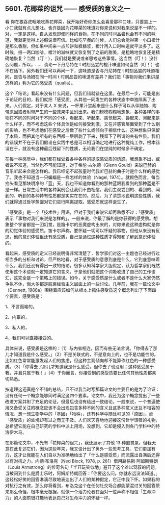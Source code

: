 ## 5601. 花椰菜的诅咒 —— 感受质的意义之一

看 你在狼吞虎咽地吃蒸花椰菜，我开始好奇你怎么会喜爱那种口味，只要尝上一小口我就有点儿想吐。也许是因为花椰菜的味道对你来说和对我来说是不一样的。对，一定是这样。自从发现即使同样的食物，在不同的时间品尝也会有不同的味道，我就更觉得上述假说很可信。比如吃早餐的时候，人们总会觉得第一小口橙汁是那么香甜，但如果中间来一点煎饼和枫糖浆，橙汁再入口时味道就平淡多了。这时候，抿一两口咖啡，橙汁的滋味就又恢复到了之前的甜美，是粗略地恢复还是精确地恢复？当然（叮！），我们就是要说或者思考这些事情，这当然（叮！）没什么问题，所以，…… 谈论一下丹尼特在 t 时刻品尝的橙汁味道如何当然（叮！）也不在话下。另外我们还可以再问一下，这味道是否与丹尼特在 t 时刻品尝的味道相同，是否与汤姆在同一时间 t 时刻品尝的味道有差异？我们把「事物对我们来讲是怎样的」称为它的感受质（qualia）。

这个「结论」看起来没有什么问题，但我们错就错在这里。在最后一步，可能是出于论证的目的，我们就把「感受质」从其他一同发生的各种状态中单独隔离了出来。人们假定，对于某人 X 来说，一杯果汁尝起来是什么样子可以从伴随物、附带原因或者附带产生的一些效果中区别出来。我们模模糊糊地想象，各种各样的事物在不同的时间对于不同的个体，看起来、听起来、感觉起来、尝起来、闻起来是什么样子，而不考虑这些个体具体是如何接受刺激，又在非感官层面受到了什么别的影响，也不考虑他们在感受之后做了些什么或倾向于相信什么。这种想象只保留了本质，而把其他所有的东西都一层层剥了下来，残留下了所谓的共有性质。我们的错误并不在于我们假设在实践中总是可以相当确定地进行这种提纯工作，根本错误在于，就没有这种最后残留下的性质，无论我们在提纯的时候多不确定。

在每一种感觉中，我们都在经受着各种各样的提取感受质的诱惑。我想象不出，或者说不知道，当然也不可能知道，对于格伦·古尔德（Glenn Gould）来说巴赫的音乐听起来会是怎样的。我已经记不起孩童时代我听巴赫的曲子时是什么样的感觉了。我也不知道当一只蝙蝠是一样怎样的体验（Nagel, 1974）。就颜色而言，每当抬头看见那块明净的「蓝」天，我也不知道你看到的那种蓝跟我看到的那种蓝是不是一样。日常生活中的各种案例会让我们不由相信，我们主观尝到的、看到的、闻到的、听到的各种特有性质都是实实在在的。然后，为了清楚地说明这些性质，我们就得通过哲学蒸馏对它们进行隔离提取。感受质就这样诞生了。

「感受质」是一个「技术性」用语，但对于我们来说它却再熟悉不过：「感受质」表示「事物对我们来说是怎样的」。一般来说，你最了解的是你获得的感受质。想象整个宇宙都是一团幻觉，是笛卡尔的恶魔虚构出来的，对你来说这种虚构就是你的幻觉体验的感受质。笛卡尔声称，要怀疑一切可以怀疑的事物，但他从来没有反思，他的意识体验里还有感受质，自己是通过这种性质才得知和了解到意识体验的。

看起来，感受质的定义已经说明得非常清楚了，哲学家们对这一主题也已经进行过相当多的分析和讨论，但严格地看，对于感受质的意思到底是什么，它到底意味着什么，我们还没有得出一致的结论。很多认知科学家大胆假定，认为哲学家们既然使用这个术语就一定知道它的含义，于是他们就把这个词吸收进了自己的工作语汇，这完全是一个策略上的错误。如今，关于感受质是什么或者不是什么大家仍然争执不休，但大多都是脱离经验主义层面上的一些讨论。几年前，我在一篇论文中（Dennett, 1988a）围绕着应该如何从根本上抓住感受质这个概念列出了下面四个要素，感受质是：

1、不言而喻的，

2、内禀的，

3、私人的，

4、我们可以直接接受的。

具体来说，感受质是这样的：（1）与内省相连，因而有些无法言说。「你得去了那儿才知道我是什么感受。」（2）不是关联式的，不是意向上的，也不是功能性的。比如红色常常能激发起人们的焦虑，但这种主观倾向却不能算作红色的一种感受质。（3）「你得去了那儿才知道我是什么感受，但你去了也没用；这种感受属于我，并且只属于我！」（4）于你而言，你接受到的感受质要比任何其他性质都亲切熟悉。

按道理这还真是个不错的总结，只不过我当时写那篇论文的主要目的是为了论证：没有任何一个概念能够同时满足这四个要素。论文中，我还为这个概念提出了一些改进方案并附了充足的论证，但最后也没有给出一致结论。一般来说，一个普遍使用又备受关注的概念应该不会出现包含多种不同的含义且这多种意义还互不相容的情况，想一想生物学中的「基因」「物种」，还有科学中随处可见的「原因」，而「感受质」的处境却有过之而无不及。人们欢天喜地地迎接这份哲学馈赠的礼物，总希望它能在自己研究的学科中派上用场，没想到，它却是侵入到各门学科中的特洛伊木马。

在那篇论文中，不光有「花椰菜的诅咒」，我还展示了其他 13 种直觉泵，但我无意在此复述它们，因为这些年来，我又设计出了另外一些思考工具，它们更加有力，这才让我能在人们自以为准确地给出了「什么是感受质」而流露出自满后还得以有对抗之力。内德·布洛克（Ned Block, 1978, p. 281）借用路易斯·阿姆斯特朗（Louis Armstrong）的传奇名句「半开玩笑似地」避开了这个难以驾驭的问题。当被问到什么是爵士乐时，阿姆斯特朗回答：「你要这么问，你就永远没法知道。」这轻松好笑的回答淋漓尽致地表达出了人们的某种假定，它正中我下怀。如果我的对抗行之有效，那么你将看到，布洛克这个在任何社交场合都能蒙混过关的回答原来那么奇怪，根本毫无根据，就像一个活力论者在面对一位声称不相信「生命冲力」的人面前很打趣地表达自己对生命冲力的怀疑一样。
